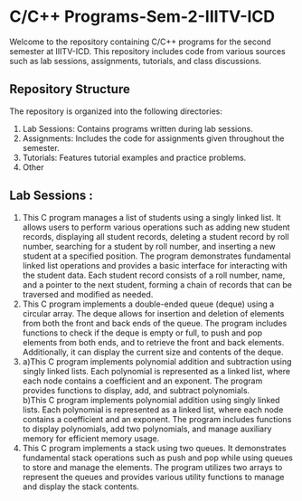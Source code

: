 # C/C++ Programs-Sem-2-IIITV-ICD
Welcome to the repository containing C/C++ programs for the second semester at IIITV-ICD. This repository includes code from various sources such as lab sessions, assignments, tutorials, and class discussions.
## Repository Structure
The repository is organized into the following directories:
<br>
1. Lab Sessions: Contains programs written during lab sessions.
2. Assignments: Includes the code for assignments given throughout the semester.
3. Tutorials: Features tutorial examples and practice problems.
4. Other
## Lab Sessions : 
1. This C program manages a list of students using a singly linked list. It allows users to perform various operations such as adding new student records, displaying all student records, deleting a student record by roll number, searching for a student by roll number, and inserting a new student at a specified position. The program demonstrates fundamental linked list operations and provides a basic interface for interacting with the student data. Each student record consists of a roll number, name, and a pointer to the next student, forming a chain of records that can be traversed and modified as needed.
2. This C program implements a double-ended queue (deque) using a circular array. The deque allows for insertion and deletion of elements from both the front and back ends of the queue. The program includes functions to check if the deque is empty or full, to push and pop elements from both ends, and to retrieve the front and back elements. Additionally, it can display the current size and contents of the deque.
3. a)This C program implements polynomial addition and subtraction using singly linked lists. Each polynomial is represented as a linked list, where each node contains a coefficient and an exponent. The program provides functions to display, add, and subtract polynomials.
<br> b)This C program implements polynomial addition using singly linked lists. Each polynomial is represented as a linked list, where each node contains a coefficient and an exponent. The program includes functions to display polynomials, add two polynomials, and manage auxiliary memory for efficient memory usage.
4. This C program implements a stack using two queues. It demonstrates fundamental stack operations such as push and pop while using queues to store and manage the elements. The program utilizes two arrays to represent the queues and provides various utility functions to manage and display the stack contents.
